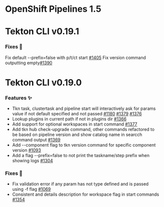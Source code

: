 # OpenShift Pipelines 1.5

# Tekton CLI v0.19.1

### Fixes 🐛

Fix default --prefix=false with p/t/ct start [#1405](https://github.com/tektoncd/cli/pull/1405) 
Fix version command outputting empty[#1390](https://github.com/tektoncd/cli/pull/1390) 

# Tekton CLI v0.19.0

### Features ✨

* Tkn task, clustertask and pipeline start will interactively ask for params value if not default specified and not passed [#1180](https://github.com/tektoncd/cli/pull/1180) [#1379](https://github.com/tektoncd/cli/pull/1379) [#1376](https://github.com/tektoncd/cli/pull/1376)
* Lookup plugins in current path if not in plugins dir [#1366](https://github.com/tektoncd/cli/pull/1366)
* Add support for optional workspaces in start command [#1377](https://github.com/tektoncd/cli/pull/1377)
* Add tkn hub check-upgrade command, other commands refactored to be based on pipeline version and show catalog name in searcch command output [#1369](https://github.com/tektoncd/cli/pull/1369)
* Add --component flag to tkn version command for specific component version [#1093](https://github.com/tektoncd/cli/pull/1093)
* Add a flag --prefix=false to not print the taskname/step prefix when showing logs [#1304](https://github.com/tektoncd/cli/pull/1304)

### Fixes 🐛

* Fix validation error if any param has not type defined and is passed using -f flag [#1069](https://github.com/tektoncd/cli/pull/1069)
* Consistent and details description for workspace flag in start commands [#1354](https://github.com/tektoncd/cli/pull/1354)